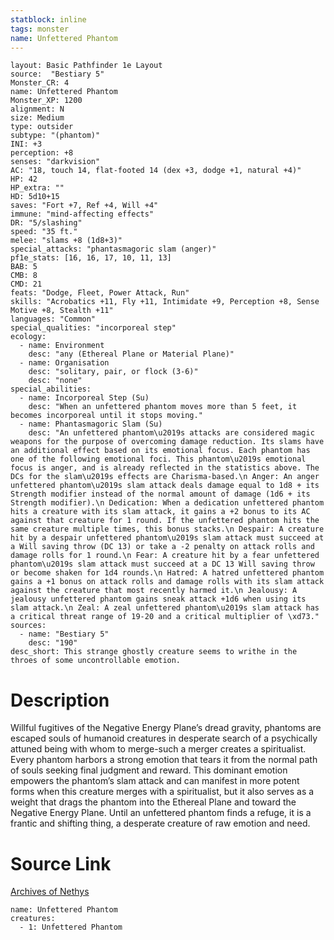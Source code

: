 ```yaml
---
statblock: inline
tags: monster
name: Unfettered Phantom
---
```

```statblock
layout: Basic Pathfinder 1e Layout
source:  "Bestiary 5"
Monster_CR: 4
name: Unfettered Phantom
Monster_XP: 1200
alignment: N
size: Medium
type: outsider
subtype: "(phantom)"
INI: +3
perception: +8
senses: "darkvision"
AC: "18, touch 14, flat-footed 14 (dex +3, dodge +1, natural +4)"
HP: 42
HP_extra: ""
HD: 5d10+15
saves: "Fort +7, Ref +4, Will +4"
immune: "mind-affecting effects"
DR: "5/slashing"
speed: "35 ft."
melee: "slams +8 (1d8+3)"
special_attacks: "phantasmagoric slam (anger)"
pf1e_stats: [16, 16, 17, 10, 11, 13]
BAB: 5
CMB: 8
CMD: 21
feats: "Dodge, Fleet, Power Attack, Run"
skills: "Acrobatics +11, Fly +11, Intimidate +9, Perception +8, Sense Motive +8, Stealth +11"
languages: "Common"
special_qualities: "incorporeal step"
ecology:
  - name: Environment
    desc: "any (Ethereal Plane or Material Plane)"
  - name: Organisation
    desc: "solitary, pair, or flock (3-6)"
    desc: "none"
special_abilities:
  - name: Incorporeal Step (Su)
    desc: "When an unfettered phantom moves more than 5 feet, it becomes incorporeal until it stops moving."
  - name: Phantasmagoric Slam (Su)
    desc: "An unfettered phantom\u2019s attacks are considered magic weapons for the purpose of overcoming damage reduction. Its slams have an additional effect based on its emotional focus. Each phantom has one of the following emotional foci. This phantom\u2019s emotional focus is anger, and is already reflected in the statistics above. The DCs for the slam\u2019s effects are Charisma-based.\n Anger: An anger unfettered phantom\u2019s slam attack deals damage equal to 1d8 + its Strength modifier instead of the normal amount of damage (1d6 + its Strength modifier).\n Dedication: When a dedication unfettered phantom hits a creature with its slam attack, it gains a +2 bonus to its AC against that creature for 1 round. If the unfettered phantom hits the same creature multiple times, this bonus stacks.\n Despair: A creature hit by a despair unfettered phantom\u2019s slam attack must succeed at a Will saving throw (DC 13) or take a -2 penalty on attack rolls and damage rolls for 1 round.\n Fear: A creature hit by a fear unfettered phantom\u2019s slam attack must succeed at a DC 13 Will saving throw or become shaken for 1d4 rounds.\n Hatred: A hatred unfettered phantom gains a +1 bonus on attack rolls and damage rolls with its slam attack against the creature that most recently harmed it.\n Jealousy: A jealousy unfettered phantom gains sneak attack +1d6 when using its slam attack.\n Zeal: A zeal unfettered phantom\u2019s slam attack has a critical threat range of 19-20 and a critical multiplier of \xd73."
sources:
  - name: "Bestiary 5"
    desc: "190"
desc_short: This strange ghostly creature seems to writhe in the throes of some uncontrollable emotion.
```
# Description
Willful fugitives of the Negative Energy Plane’s dread gravity, phantoms are escaped souls of humanoid creatures in desperate search of a psychically attuned being with whom to merge-such a merger creates a spiritualist. Every phantom harbors a strong emotion that tears it from the normal path of souls seeking final judgment and reward. This dominant emotion empowers the phantom’s slam attack and can manifest in more potent forms when this creature merges with a spiritualist, but it also serves as a weight that drags the phantom into the Ethereal Plane and toward the Negative Energy Plane. Until an unfettered phantom finds a refuge, it is a frantic and shifting thing, a desperate creature of raw emotion and need.
# Source Link
[Archives of Nethys](https://aonprd.com/MonsterDisplay.aspx?ItemName=Unfettered%20Phantom)
```encounter-table
name: Unfettered Phantom
creatures:
  - 1: Unfettered Phantom
```
